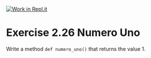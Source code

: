 [![Work in Repl.it](https://classroom.github.com/assets/work-in-replit-14baed9a392b3a25080506f3b7b6d57f295ec2978f6f33ec97e36a161684cbe9.svg)](https://classroom.github.com/online_ide?assignment_repo_id=3454778&assignment_repo_type=AssignmentRepo)
# Exercise 2.26 Numero Uno

Write a method `def numero_uno()` that returns the value 1.
